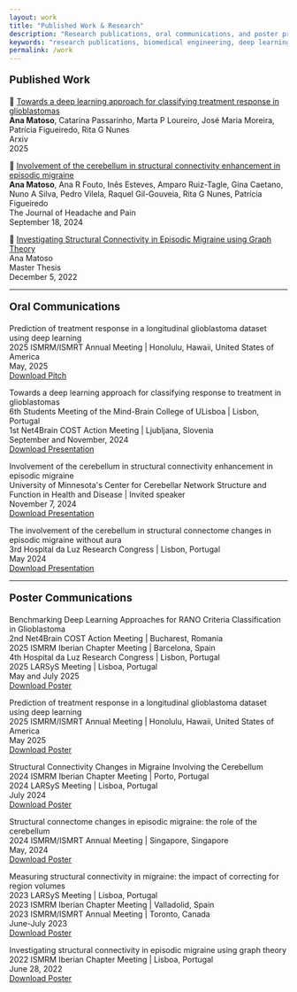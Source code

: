 ```yaml
---
layout: work
title: "Published Work & Research"
description: "Research publications, oral communications, and poster presentations by Ana Matoso in biomedical engineering, deep learning, and medical imaging. Including work on glioma treatment, migraine research, and computational neuroscience."
keywords: "research publications, biomedical engineering, deep learning, medical imaging, glioma, migraine, computational neuroscience, ISMRM, academic papers"
permalink: /work
---
```


<p style="font-size: 19px; font-weight: bold;">
    Published Work
</p>
<div class="publication">
    <div class="details" style="overflow: auto;">
        <div class="titlepub">
            <a>📝</a>
            <a href="https://arxiv.org/abs/2504.18268" target="_blank" style="text-decoration: none; text-decoration: underline; color: inherit;">
               Towards a deep learning approach for classifying treatment response in glioblastomas
            </a>
        </div>
        <div class="authors"><b>Ana Matoso</b>, Catarina Passarinho, Marta P Loureiro, José Maria Moreira, Patrícia Figueiredo, Rita G Nunes</div>
        <div class="location-conference">Arxiv</div>
         <div class="date">2025</div>
    </div>
</div>
<p></p>
<div class="publication">
    <div class="details" style="overflow: auto;">
        <div class="titlepub">
            <a>📰</a>
            <a href="https://doi.org/10.1186/s10194-024-01854-8" target="_blank" style="text-decoration: none; text-decoration: underline; color: inherit;">
                Involvement of the cerebellum in structural connectivity enhancement in episodic migraine
            </a>
        </div>
        <div class="authors"><b>Ana Matoso</b>, Ana R Fouto, Inês Esteves, Amparo Ruiz-Tagle, Gina Caetano, Nuno A Silva, Pedro Vilela, Raquel Gil-Gouveia, Rita G Nunes, Patrícia Figueiredo</div>
        <div class="location-conference">The Journal of Headache and Pain</div>
        <div class="date">September 18, 2024</div>
    </div>
</div>
<p></p>
<div class="publication">
    <div class="details" style="overflow: auto;">
        <div class="titlepub">
        <a>📰</a>
            <a href="https://fenix.tecnico.ulisboa.pt/cursos/mebiom21/dissertacao/565303595503035" target="_blank" style="text-decoration: none; text-decoration: underline; color: inherit;">
                Investigating Structural Connectivity in Episodic Migraine using Graph Theory
            </a>
        </div>
        <div class="authors">Ana Matoso</div>
        <div class="location-conference">Master Thesis</div>
        <div class="date">December 5, 2022</div>   
    </div>
</div>
<p></p>
<hr />
<p></p>
<p></p>

<p style="font-size: 19px; font-weight: bold;">
    Oral Communications
</p>
<div class="publication">
    <div class="details">
        <div class="titlepub">Prediction of treatment response in a longitudinal glioblastoma dataset using deep learning</div>
        <div class="location-conference">2025 ISMRM/ISMRT Annual Meeting | Honolulu, Hawaii, United States of America</div>
        <div class="date">May, 2025</div>
        <a href="/assets/pdfs/Oral_ISMRM25.pdf" download target="_blank">Download Pitch</a>
</div>
<p></p>
<div class="publication">
    <div class="details">
        <div class="titlepub">Towards a deep learning approach for classifying response to treatment in glioblastomas</div>
        <div class="location-conference">6th Students Meeting of the Mind-Brain College of ULisboa | Lisbon, Portugal</div>
        <div class="location-conference">1st Net4Brain COST Action Meeting | Ljubljana, Slovenia</div>
        <div class="date">September and November, 2024</div>
        <a href="/assets/pdfs/Oral_MindBrainCollege24.pdf" download target="_blank">Download Presentation</a>
</div>
<p></p>
<div class="publication">
    <div class="details">
        <div class="titlepub">Involvement of the cerebellum in structural connectivity enhancement in episodic migraine</div>
        <div class="location-conference">University of Minnesota's Center for Cerebellar Network Structure and Function in Health and Disease | Invited speaker</div>
        <div class="date">November 7, 2024</div>
        <a href="/assets/pdfs/Oral_Minnesota24.pdf" download target="_blank">Download Presentation</a>
</div>
<p></p>
<div class="publication">
    <div class="details">
        <div class="titlepub">The involvement of the cerebellum in structural connectome changes in episodic migraine without aura</div>
        <div class="location-conference">3rd Hospital da Luz Research Congress | Lisbon, Portugal</div>
        <div class="date">May 2024</div>
        <a href="/assets/pdfs/Oral_HLuz24.pdf" download target="_blank">Download Presentation</a>
    </div>
</div>
<p></p>
<hr />
<p></p>
<p></p>

<p style="font-size: 19px; font-weight: bold;">
    Poster Communications
</p>
<div class="publication">
    <div class="details">
        <div class="titlepub">Benchmarking Deep Learning Approaches for RANO Criteria Classification in Glioblastoma</div>
        <div class="location-conference">2nd Net4Brain COST Action Meeting | Bucharest, Romania</div>
        <div class="location-conference">2025 ISMRM Iberian Chapter Meeting | Barcelona, Spain </div>
        <div class="location-conference">4th Hospital da Luz Research Congress | Lisbon, Portugal</div>
        <div class="location-conference">2025 LARSyS Meeting | Lisboa, Portugal  </div>
        <div class="date">May and July 2025</div>
        <a href="/assets/pdfs/Poster_Net4Brain25.pdf" download target="_blank">Download Poster</a>
    </div>
</div>
<p></p>
<div class="publication">
    <div class="details">
        <div class="titlepub">Prediction of treatment response in a longitudinal glioblastoma dataset using deep learning</div>
        <div class="location-conference">2025 ISMRM/ISMRT Annual Meeting | Honolulu, Hawaii, United States of America</div>
        <div class="date">May 2025</div>
        <a href="/assets/pdfs/Poster_ISMRM25.pdf" download target="_blank">Download Poster</a>
    </div>
</div>
<p></p>
<div class="publication">
    <div class="details">
        <div class="titlepub">Structural Connectivity Changes in Migraine Involving the Cerebellum</div>
        <div class="location-conference">2024 ISMRM Iberian Chapter Meeting | Porto, Portugal  </div>
        <div class="location-conference">2024 LARSyS Meeting | Lisboa, Portugal  </div>
        <div class="date">July 2024</div>
        <a href="/assets/pdfs/Poster_Iberian24.pdf" download target="_blank">Download Poster</a>
    </div>
</div>
<p></p>
<div class="publication">
    <div class="details">
        <div class="titlepub">Structural connectome changes in episodic migraine: the role of the cerebellum</div>
        <div class="location-conference">2024 ISMRM/ISMRT Annual Meeting | Singapore, Singapore</div>
        <div class="date">May, 2024</div>
        <a href="/assets/pdfs/Poster_ISMRM24.pdf" download target="_blank">Download Poster</a>
    </div>
</div>
<p></p>
<div class="publication">
    <div class="details">
        <div class="titlepub">Measuring structural connectivity in migraine: the impact of correcting for region volumes</div>
        <div class="location-conference">2023 LARSyS Meeting | Lisboa, Portugal  </div>
        <div class="location-conference">2023 ISMRM Iberian Chapter Meeting | Valladolid, Spain</div>
        <div class="location-conference">2023 ISMRM/ISMRT Annual Meeting | Toronto, Canada</div>
        <div class="date">June-July 2023</div>
        <a href="/assets/pdfs/Poster_Iberian23.pdf" download target="_blank">Download Poster</a>
    </div>
</div>
<p></p>
<div class="publication">
    <div class="details">
        <div class="titlepub">Investigating structural connectivity in episodic migraine using graph theory</div>
        <div class="location-conference">2022 ISMRM Iberian Chapter Meeting | Lisboa, Portugal</div>
        <div class="date">June 28, 2022</div>
        <a href="/assets/pdfs/Poster_Iberian22.pdf" download target="_blank">Download Poster</a>
    </div>
</div>
